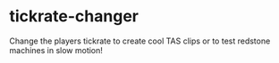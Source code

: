 # tickrate-changer
Change the players tickrate to create cool TAS clips or to test redstone machines in slow motion!
